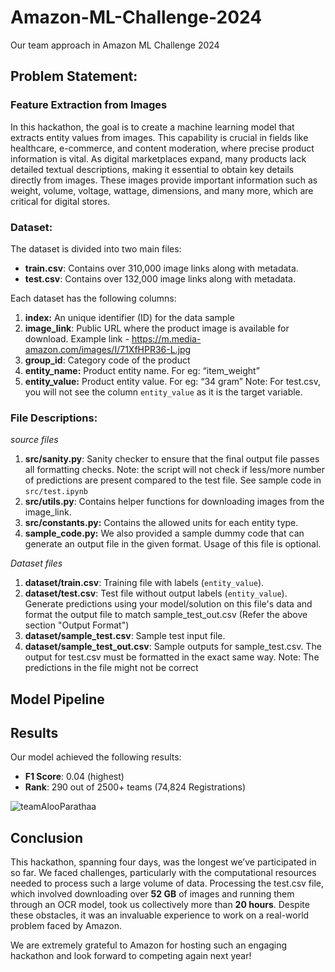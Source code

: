 # Amazon-ML-Challenge-2024
Our team approach in Amazon ML Challenge 2024
## Problem Statement: 
### Feature Extraction from Images

In this hackathon, the goal is to create a machine learning model that extracts entity values from images. This capability is crucial in fields like healthcare, e-commerce, and content moderation, where precise product information is vital. As digital marketplaces expand, many products lack detailed textual descriptions, making it essential to obtain key details directly from images. These images provide important information such as weight, volume, voltage, wattage, dimensions, and many more, which are critical for digital stores.

### Dataset: 
The dataset is divided into two main files:

- **train.csv**: Contains over 310,000 image links along with metadata.
- **test.csv**: Contains over 132,000 image links along with metadata.
  
Each dataset has the following columns:

1. **index:** An unique identifier (ID) for the data sample
2. **image_link**: Public URL where the product image is available for download. Example link - https://m.media-amazon.com/images/I/71XfHPR36-L.jpg
3. **group_id**: Category code of the product
4. **entity_name:** Product entity name. For eg: “item_weight” 
5. **entity_value:** Product entity value. For eg: “34 gram”
    Note: For test.csv, you will not see the column `entity_value` as it is the target variable.

### File Descriptions:

*source files*

1. **src/sanity.py**: Sanity checker to ensure that the final output file passes all formatting checks. Note: the script will not check if less/more number of predictions are present compared to the test file. See sample code in `src/test.ipynb` 
2. **src/utils.py**: Contains helper functions for downloading images from the image_link.
3. **src/constants.py:** Contains the allowed units for each entity type.
4. **sample_code.py:** We also provided a sample dummy code that can generate an output file in the given format. Usage of this file is optional. 

*Dataset files*

1. **dataset/train.csv**: Training file with labels (`entity_value`).
2. **dataset/test.csv**: Test file without output labels (`entity_value`). Generate predictions using your model/solution on this file's data and format the output file to match sample_test_out.csv (Refer the above section "Output Format")
3. **dataset/sample_test.csv**: Sample test input file.
4. **dataset/sample_test_out.csv**: Sample outputs for sample_test.csv. The output for test.csv must be formatted in the exact same way. Note: The predictions in the file might not be correct

## Model Pipeline


## Results

Our model achieved the following results:

- **F1 Score**: 0.04 (highest)
- **Rank**: 290 out of 2500+ teams (74,824 Registrations)

![teamAlooParathaa](https://github.com/user-attachments/assets/e773e036-dba7-473f-b615-8d0e1594c725)

## Conclusion 
This hackathon, spanning four days, was the longest we’ve participated in so far. We faced challenges, particularly with the computational resources needed to process such a large volume of data. Processing the test.csv file, which involved downloading over **52 GB** of images and running them through an OCR model, took us collectively more than **20 hours**. Despite these obstacles, it was an invaluable experience to work on a real-world problem faced by Amazon. 

We are extremely grateful to Amazon for hosting such an engaging hackathon and look forward to competing again next year!
